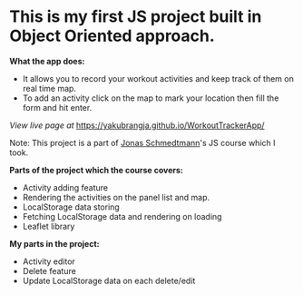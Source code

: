 # This is my first JS project built in Object Oriented approach.

**What the app does:**

- It allows you to record your workout activities and keep track of them on real time map.
- To add an activity click on the map to mark your location then fill the form and hit enter.

_View live page at_ https://yakubrangja.github.io/WorkoutTrackerApp/

Note: This project is a part of [Jonas Schmedtmann](https://twitter.com/jonasschmedtman)'s JS course which I took.

**Parts of the project which the course covers:**

- Activity adding feature
- Rendering the activities on the panel list and map.
- LocalStorage data storing
- Fetching LocalStorage data and rendering on loading
- Leaflet library

**My parts in the project:**

- Activity editor
- Delete feature
- Update LocalStorage data on each delete/edit

